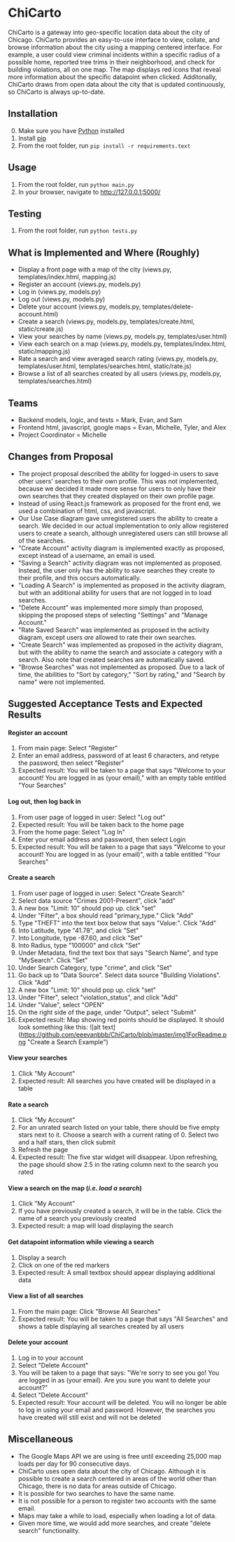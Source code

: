 # ChiCarto
ChiCarto is a gateway into geo-specific location data about the city of Chicago. ChiCarto provides an easy-to-use interface to view, collate, and browse information about the city using a mapping centered interface. For example, a user could view criminal incidents within a specific radius of a possible home, reported tree trims in their neighborhood, and check for building violations, all on one map. The map displays red icons that reveal more information about the specific datapoint when clicked. Additonally, ChiCarto draws from open data about the city that is updated continuously, so ChiCarto is always up-to-date.

## Installation
0. Make sure you have [Python](https://www.python.org/downloads/) installed
1. Install [pip](https://pip.pypa.io/en/stable/installing/)
2. From the root folder, run `pip install -r requirements.text`

## Usage
1. From the root folder, run `python main.py`
2. In your browser, navigate to http://127.0.0.1:5000/

## Testing
1. From the root folder, run `python tests.py`

## What is Implemented and Where (Roughly)
* Display a front page with a map of the city (views.py, templates/index.html, mapping.js)
* Register an account (views.py, models.py)
* Log in (views.py, models.py)
* Log out (views.py, models.py)
* Delete your account (views.py, models.py, templates/delete-account.html)
* Create a search (views.py, models.py, templates/create.html, static/create.js)
* View your searches by name (views.py, models.py, templates/user.html)
* View each search on a map (views.py, models.py, templates/index.html, static/mapping.js)
* Rate a search and view averaged search rating (views.py, models.py, templates/user.html, templates/searches.html, static/rate.js)
* Browse a list of all searches created by all users (views.py, models.py, templates/searches.html)

## Teams
* Backend models, logic, and tests = Mark, Evan, and Sam
* Frontend html, javascript, google maps = Evan, Michelle, Tyler, and Alex
* Project Coordinator = Michelle

## Changes from Proposal
* The project proposal described the ability for logged-in users to save other users' searches to their own profile. This was not implemented, because we decided it made more sense for users to only have their own searches that they created displayed on their own profile page.
* Instead of using React.js framework as proposed for the front end, we used a combination of html, css, and javascript.
* Our Use Case diagram gave unregistered users the ability to create a search. We decided in our actual implementation to only allow registered users to create a search, although unregistered users can still browse all of the searches.
* "Create Account" activity diagram is implemented exactly as proposed, except instead of a username, an email is used.
* "Saving a Search" activity diagram was not implemented as proposed. Instead, the user only has the ability to save searches they create to their profile, and this occurs automatically.
* "Loading A Search" is implemented as proposed in the activity diagram, but with an additional ability for users that are not logged in to load searches.
* "Delete Account" was implemented more simply than proposed, skipping the proposed steps of selecting "Settings" and "Manage Account."
* "Rate Saved Search" was implemented as proposed in the activity diagram, except users _are_ allowed to rate their own searches.
* "Create Search" was implemented as proposed in the activity diagram, but with the ability to name the search and associate a category with a search. Also note that created searches are automatically saved.
* "Browse Searches" was not implemented as proposed. Due to a lack of time, the abilities to "Sort by category," "Sort by rating," and "Search by name" were not implemented.

## Suggested Acceptance Tests and Expected Results
#### Register an account
  1. From main page: Select "Register"
  2. Enter an email address, password of at least 6 characters, and retype the password, then select "Register"
  3. Expected result: You will be taken to a page that says "Welcome to your account! You are logged in as (your email)," with an empty table entitled "Your Searches"

#### Log out, then log back in
  1. From user page of logged in user: Select "Log out"
  2. Expected result: You will be taken back to the home page
  3. From the home page: Select "Log In"
  4. Enter your email address and password, then select Login
  5. Expected result: You will be taken to a page that says "Welcome to your account! You are logged in as (your email)", with a table entitled "Your Searches"

#### Create a search
  1. From user page of logged in user: Select "Create Search"
  2. Select data source "Crimes 2001-Present", click "add"
  3. A new box "Limit: 10" should pop up. click "set"
  4. Under "Filter", a box should read "primary_type." Click "Add"
  5. Type "THEFT" into the text box below that says "Value:". Click "Add"
  6. Into Latitude, type "41.78", and click "Set"
  7. Into Longitude, type -87.60, and click "Set"  
  8. Into Radius, type "100000" and click "Set"
  9. Under Metadata, find the text box that says "Search Name", and type "MySearch". Click "Set"
  10. Under Search Category, type "crime", and click "Set"
  11. Go back up to "Data Source". Select data source "Building Violations". Click "Add"
  12. A new box "Limit: 10" should pop up. click "set"
  13. Under "Filter", select "violation_status", and click "Add"
  14. Under "Value", select "OPEN"
  15. On the right side of the page, under "Output", select "Submit"
  16. Expected result: Map showing red points should be displayed. It should look something like this:
![alt text] (https://github.com/eeevanbbb/ChiCarto/blob/master/img1ForReadme.png "Create a Search Example")

#### View your searches
  1. Click "My Account"
  2. Expected result: All searches you have created will be displayed in a table

#### Rate a search
  1. Click "My Account"
  2. For an unrated search listed on your table, there should be five empty stars next to it. Choose a search with a current rating of 0.  Select two and a half stars, then click submit
  3. Refresh the page
  4. Expected result: The five star widget will disappear. Upon refreshing, the page should show 2.5 in the rating column next to the search you rated

#### View a search on the map (_i.e. load a search_)
  1. Click "My Account"
  2. If you have previously created a search, it will be in the table. Click the name of a search you previously created
  3. Expected result: a map will load displaying the search

#### Get datapoint information while viewing a search
  1. Display a search
  2. Click on one of the red markers
  3. Expected result: A small textbox should appear displaying additional data

#### View a list of all searches
  1. From the main page: Click "Browse All Searches"
  2. Expected result: You will be taken to a page that says "All Searches" and shows a table displaying all searches created by all users

#### Delete your account
  1. Log in to your account
  2. Select "Delete Account"
  3. You will be taken to a page that says: "We're sorry to see you go! You are logged in as (your email). Are you sure you want to delete your account?"
  4. Select "Delete Account"
  5. Expected result: Your account will be deleted. You will no longer be able to log in using your email and password. However, the searches you have created will still exist and will not be deleted

## Miscellaneous
* The Google Maps API we are using is free until exceeding 25,000 map loads per day for 90 consecutive days.
* ChiCarto uses open data about the city of Chicago. Although it is possible to create a search centered in areas of the world other than Chicago, there is no data for areas outside of Chicago.
* It is possible for two searches to have the same name.
* It is not possible for a person to register two accounts with the same email.
* Maps may take a while to load, especially when loading a lot of data.
* Given more time, we would add more searches, and create "delete search" functionality.
